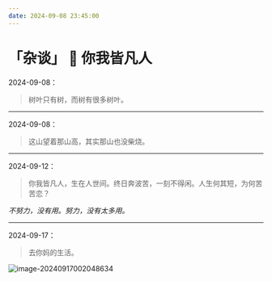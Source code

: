 ```yaml
---
date: 2024-09-08 23:45:00
---
```


# 「杂谈」 🍵 你我皆凡人

2024-09-08：

> 树叶只有树，而树有很多树叶。

---

2024-09-08：

> 这山望着那山高，其实那山也没柴烧。

---

2024-09-12：

> 你我皆凡人，生在人世间。终日奔波苦，一刻不得闲。人生何其短，为何苦苦恋？



*不努力，没有用。努力，没有太多用。*

---

2024-09-17：

> 去你妈的生活。



![image-20240917002048634](https://takuya-1305710862.cos.ap-shanghai.myqcloud.com/A1ways0nline/picimage-20240917002048634.png)
